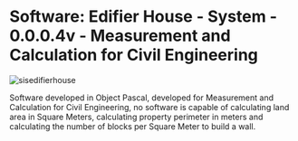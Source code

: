 # Software: Edifier House - System - 0.0.0.4v - Measurement and Calculation for Civil Engineering

![sisedifierhouse](https://repository-images.githubusercontent.com/866309034/b4b2104a-bb50-47ec-bb26-f0c128739546)

Software developed in Object Pascal, developed for Measurement and Calculation for Civil Engineering, no software is capable of calculating land area in Square Meters, calculating property perimeter in meters and calculating the number of blocks per Square Meter to build a wall.
